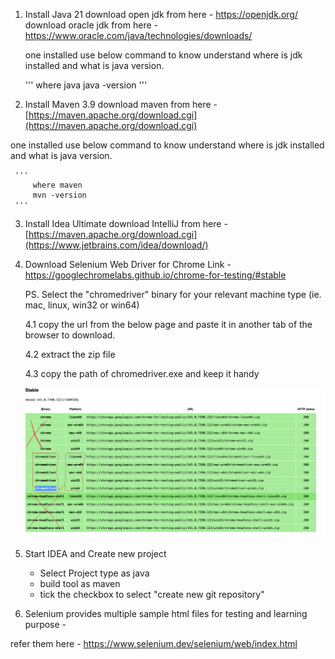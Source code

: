 1. Install Java 21
     download open jdk from here - https://openjdk.org/
     download oracle jdk from here - https://www.oracle.com/java/technologies/downloads/

     one installed use below command to know understand where is jdk installed and what is java version.

     '''
         where java
         java -version
     '''

2. Install Maven 3.9
   download maven from here - [https://maven.apache.org/download.cgi](https://maven.apache.org/download.cgi)

  one installed use below command to know understand where is jdk installed and what is java version.

     '''
         where maven
         mvn -version
     '''

3. Install Idea Ultimate
   download IntelliJ from here - [https://maven.apache.org/download.cgi](https://www.jetbrains.com/idea/download/)


4. Download Selenium Web Driver for Chrome
   Link - https://googlechromelabs.github.io/chrome-for-testing/#stable

   PS. Select the "chromedriver" binary for your relevant machine type (ie. mac, linux, win32 or win64)

   4.1 copy the url from the below page and paste it in another tab of the browser to download.
   
   4.2 extract the zip file

   4.3 copy the path of chromedriver.exe and keep it handy

   ![selecting chrome driver](chromedriver.png "example")

5. Start IDEA and Create new project
   - Select Project type as java
   - build tool as maven
   - tick the checkbox to select "create new git repository"
  
 
 
 
 6. Selenium provides multiple sample html files for testing and learning purpose - 
 
 refer them here - https://www.selenium.dev/selenium/web/index.html
 
  

